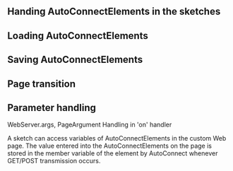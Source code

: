 ## Handing AutoConnectElements in the sketches

## Loading AutoConnectElements

## Saving AutoConnectElements 

## Page transition

## Parameter handling

WebServer.args, PageArgument
Handling in 'on' handler

A sketch can access variables of AutoConnectElements in the custom Web page. The value entered into the AutoConnectElements on the page is stored in the member variable of the element by AutoConnect whenever GET/POST transmission occurs. 